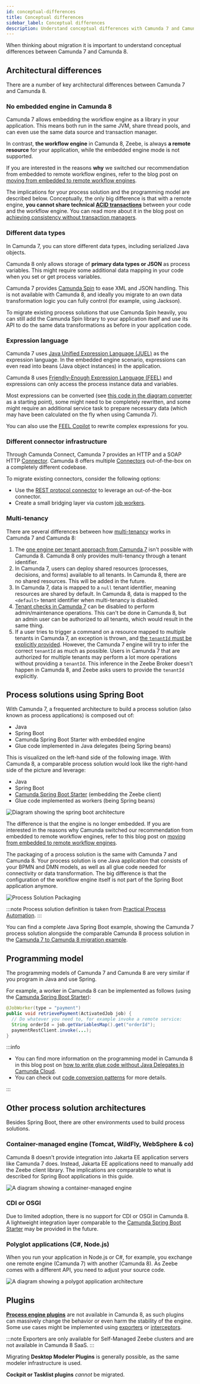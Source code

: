 ```yaml
---
id: conceptual-differences
title: Conceptual differences
sidebar_label: Conceptual differences
description: Understand conceptual differences with Camunda 7 and Camunda 8 before migrating, such as the embedded engine, different data types, and the expression language.
---
```


<!--
*Iterate later*
*Todos:*
-   *Mention FEEL Copilot*
-   *Spring Boot solution: Adjust naming to "Camunda SDK" instead of Zeebe*
-   *Camunda Deployment: Mention Camunda 8 Run*
-   *Plugins: Mention Execution Listeners*
-->

When thinking about migration it is important to understand conceptual differences between Camunda 7 and Camunda 8.

## Architectural differences

There are a number of key architectural differences between Camunda 7 and Camunda 8.

### No embedded engine in Camunda 8

Camunda 7 allows embedding the workflow engine as a library in your application. This means both run in the same JVM, share thread pools, and can even use the same data source and transaction manager.

In contrast, **the workflow engine** in Camunda 8, Zeebe, is always **a remote resource** for your application, while the embedded engine mode is not supported.

If you are interested in the reasons **why** we switched our recommendation from embedded to remote workflow engines, refer to the blog post on [moving from embedded to remote workflow engines](https://blog.bernd-ruecker.com/moving-from-embedded-to-remote-workflow-engines-8472992cc371).

The implications for your process solution and the programming model are described below. Conceptually, the only big difference is that with a remote engine, **you cannot share technical [ACID transactions](https://en.wikipedia.org/wiki/ACID)** between your code and the workflow engine. You can read more about it in the blog post on [achieving consistency without transaction managers](https://blog.bernd-ruecker.com/achieving-consistency-without-transaction-managers-7cb480bd08c).

### Different data types

In Camunda 7, you can store different data types, including serialized Java objects.

Camunda 8 only allows storage of **primary data types or JSON** as process variables. This might require some additional data mapping in your code when you set or get process variables.

Camunda 7 provides [Camunda Spin](https://docs.camunda.org/manual/latest/reference/spin/) to ease XML and JSON handling. This is not available with Camunda 8, and ideally you migrate to an own data transformation logic you can fully control (for example, using Jackson).

To migrate existing process solutions that use Camunda Spin heavily, you can still add the Camunda Spin library to your application itself and use its API to do the same data transformations as before in your application code.

### Expression language

Camunda 7 uses [Java Unified Expression Language (JUEL)](https://docs.camunda.org/manual/latest/user-guide/process-engine/expression-language/) as the expression language. In the embedded engine scenario, expressions can even read into beans (Java object instances) in the application.

Camunda 8 uses [Friendly-Enough Expression Language (FEEL)](/components/modeler/feel/what-is-feel.md) and expressions can only access the process instance data and variables.

Most expressions can be converted (see [this code in the diagram converter](https://github.com/camunda-community-hub/camunda-7-to-8-migration-analyzer/blob/d6fda97d00f27b23fc87fd741134225a527f3de1/core/src/main/java/org/camunda/community/migration/converter/expression/ExpressionTransformer.java#L4) as a starting point), some might need to be completely rewritten, and some might require an additional service task to prepare necessary data (which may have been calculated on the fly when using Camunda 7).

<!-- TODO extensive docs for the diagram converter -->

You can also use the [FEEL Copilot](/components/early-access/alpha/feel-copilot/feel-copilot.md) to rewrite complex expressions for you.

### Different connector infrastructure

Through Camunda Connect, Camunda 7 provides an HTTP and a SOAP HTTP [Connector](https://docs.camunda.org/manual/latest/reference/connect/). Camunda 8 offers multiple [Connectors](/components/connectors/out-of-the-box-connectors/available-connectors-overview.md) out-of-the-box on a completely different codebase.

To migrate existing connectors, consider the following options:

- Use the [REST protocol connector](components/connectors/protocol/rest.md) to leverage an out-of-the-box connector.
- Create a small bridging layer via custom [job workers](/components/concepts/job-workers.md).

### Multi-tenancy

There are several differences between how [multi-tenancy](/self-managed/concepts/multi-tenancy.md) works in Camunda 7 and Camunda 8:

1. The [one engine per tenant approach from Camunda 7](https://docs.camunda.org/manual/develop/user-guide/process-engine/multi-tenancy/#one-process-engine-per-tenant) isn't possible with Camunda 8. Camunda 8 only provides multi-tenancy through a tenant identifier.
2. In Camunda 7, users can deploy shared resources (processes, decisions, and forms) available to all tenants. In Camunda 8, there are no shared resources. This will be added in the future.
3. In Camunda 7, data is mapped to a `null` tenant identifier, meaning resources are shared by default. In Camunda 8, data is mapped to the `<default>` tenant identifier when multi-tenancy is disabled.
4. [Tenant checks in Camunda 7](https://docs.camunda.org/manual/develop/user-guide/process-engine/multi-tenancy/#disable-the-transparent-access-restrictions) can be disabled to perform admin/maintenance operations. This can't be done in Camunda 8, but an admin user can be authorized to all tenants, which would result in the same thing.
5. If a user tries to trigger a command on a resource mapped to multiple tenants in Camunda 7, an exception is thrown, and [the `tenantId` must be explicitly provided](https://docs.camunda.org/manual/develop/user-guide/process-engine/multi-tenancy/#run-commands-for-a-tenant). However, the Camunda 7 engine will try to infer the correct `tenantId` as much as possible. Users in Camunda 7 that are authorized for multiple tenants may perform a lot more operations without providing a `tenantId`. This inference in the Zeebe Broker doesn't happen in Camunda 8, and Zeebe asks users to provide the `tenantId` explicitly.

<!-- TODO could 1 be less relevant? -->
<!-- TODO reference roadmap item for shared resources tenant -->

## Process solutions using Spring Boot

With Camunda 7, a frequented architecture to build a process solution (also known as process applications) is composed out of:

- Java
- Spring Boot
- Camunda Spring Boot Starter with embedded engine
- Glue code implemented in Java delegates (being Spring beans)

<!-- TODO Camunda Run as reference architecture? -->

This is visualized on the left-hand side of the following image. With Camunda 8, a comparable process solution would look like the right-hand side of the picture and leverage:

- Java
- Spring Boot
- [Camunda Spring Boot Starter](../../apis-tools/camunda-spring-boot-starter/getting-started.md) (embedding the Zeebe client)
- Glue code implemented as workers (being Spring beans)

![Diagram showing the spring boot architecture](../img/architecture-spring-boot.png)

The difference is that the engine is no longer embedded. If you are interested in the reasons why Camunda switched our recommendation from embedded to remote workflow engines, refer to this blog post on [moving from embedded to remote workflow engines](https://blog.bernd-ruecker.com/moving-from-embedded-to-remote-workflow-engines-8472992cc371).

The packaging of a process solution is the same with Camunda 7 and Camunda 8. Your process solution is one Java application that consists of your BPMN and DMN models, as well as all glue code needed for connectivity or data transformation. The big difference is that the configuration of the workflow engine itself is not part of the Spring Boot application anymore.

![Process Solution Packaging](../img/process-solution-packaging.png)

<!-- TODO image quality of embedded bpmn model -->

:::note
Process solution definition is taken from [Practical Process Automation](https://processautomationbook.com/).
:::

You can find a complete Java Spring Boot example, showing the Camunda 7 process solution alongside the comparable Camunda 8 process solution in the [Camunda 7 to Camunda 8 migration example](https://github.com/camunda-community-hub/camunda-7-to-8-migration/tree/main/example).

## Programming model

The programming models of Camunda 7 and Camunda 8 are very similar if you program in Java and use Spring.

For example, a worker in Camunda 8 can be implemented as follows (using the [Camunda Spring Boot Starter](../../apis-tools/camunda-spring-boot-starter/getting-started.md)):

```java
@JobWorker(type = "payment")
public void retrievePayment(ActivatedJob job) {
  // Do whatever you need to, for example invoke a remote service:
  String orderId = job.getVariablesMap().get("orderId");
  paymentRestClient.invoke(...);
}
```

:::info

- You can find more information on the programming model in Camunda 8 in this blog post on [how to write glue code without Java Delegates in Camunda Cloud](https://blog.bernd-ruecker.com/how-to-write-glue-code-without-java-delegates-in-camunda-cloud-9ec0495d2ba5).
- You can check out [code conversion patterns](../code-conversion/) for more details.

:::

<!--
:::note
JUnit testing with an embedded in-memory engine is also possible with Camunda 8, see the [Camunda Spring Boot Starter documentation](../../apis-tools/camunda-spring-boot-starter/getting-started.md).
:::
-->

## Other process solution architectures

Besides Spring Boot, there are other environments used to build process solutions.

### Container-managed engine (Tomcat, WildFly, WebSphere & co)

Camunda 8 doesn't provide integration into Jakarta EE application servers like Camunda 7 does. Instead, Jakarta EE applications need to manually add the Zeebe client library. The implications are comparable to what is described for Spring Boot applications in this guide.

<!-- TODO mention what is on the left side and the right side of the picture below -->

![A diagram showing a container-managed engine](../img/architecture-container-managed.png)

<!-- TODO the titles of the boxes could be more explicit -->

### CDI or OSGI

Due to limited adoption, there is no support for CDI or OSGI in Camunda 8. A lightweight integration layer comparable to the [Camunda Spring Boot Starter](../../apis-tools/camunda-spring-boot-starter/getting-started.md) may be provided in the future.

### Polyglot applications (C#, Node.js)

When you run your application in Node.js or C#, for example, you exchange one remote engine (Camunda 7) with another (Camunda 8). As Zeebe comes with a different API, you need to adjust your source code.

![A diagram showing a polygot application architecture](../img/architecture-polyglot.png)

<!-- TODO the titles of the boxes could be more explicit -->

## Plugins

[**Process engine plugins**](https://docs.camunda.org/manual/latest/user-guide/process-engine/process-engine-plugins/) are not available in Camunda 8, as such plugins can massively change the behavior or even harm the stability of the engine. Some use cases might be implemented using [exporters](/self-managed/concepts/exporters.md) or [interceptors](self-managed/components/orchestration-cluster/zeebe/zeebe-gateway/interceptors.md#implementing-an-interceptor).

:::note
Exporters are only available for Self-Managed Zeebe clusters and are not available in Camunda 8 SaaS.
:::

Migrating **Desktop Modeler Plugins** is generally possible, as the same modeler infrastructure is used.

**Cockpit or Tasklist plugins** _cannot_ be migrated.
